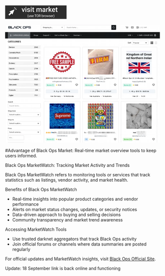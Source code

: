 
[<img src="/images/look.webp" width="200">](http://blackopsaax7ieeljectvi3vn3a5m2wfssylcdqaswrvlbeptwzv5oid.onion)

<a href="http://blackopsaax7ieeljectvi3vn3a5m2wfssylcdqaswrvlbeptwzv5oid.onion"><img src="/images/footer.webp" alt="Verified blackops dark web" style="max-width: 100%;"></a>
 

#Advantage of Black Ops Market: Real-time market overview tools to keep users informed.

Black Ops MarketWatch: Tracking Market Activity and Trends

Black Ops MarketWatch refers to monitoring tools or services that track statistics such as listings, vendor activity, and market health.

Benefits of Black Ops MarketWatch

- Real-time insights into popular product categories and vendor performance  
- Alerts on market status changes, updates, or security notices  
- Data-driven approach to buying and selling decisions  
- Community transparency and market trend awareness

Accessing MarketWatch Tools

- Use trusted darknet aggregators that track Black Ops activity  
- Join official forums or channels where data summaries are posted regularly

For official updates and MarketWatch insights, visit [Black Ops Official Site](http://blackopsaax7ieeljectvi3vn3a5m2wfssylcdqaswrvlbeptwzv5oid.onion).


Update:  18 September link is back online and functioning